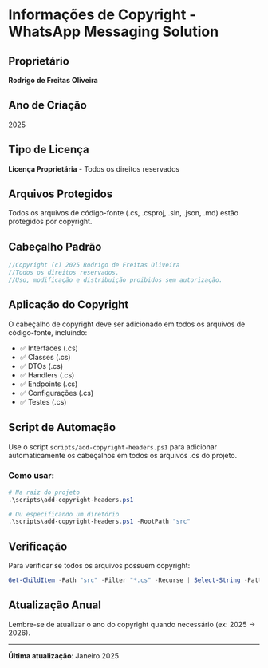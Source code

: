 # Informações de Copyright - WhatsApp Messaging Solution

## Proprietário
**Rodrigo de Freitas Oliveira**

## Ano de Criação
2025

## Tipo de Licença
**Licença Proprietária** - Todos os direitos reservados

## Arquivos Protegidos
Todos os arquivos de código-fonte (.cs, .csproj, .sln, .json, .md) estão protegidos por copyright.

## Cabeçalho Padrão
```csharp
//Copyright (c) 2025 Rodrigo de Freitas Oliveira
//Todos os direitos reservados.
//Uso, modificação e distribuição proibidos sem autorização.
```

## Aplicação do Copyright
O cabeçalho de copyright deve ser adicionado em todos os arquivos de código-fonte, incluindo:

- ✅ Interfaces (.cs)
- ✅ Classes (.cs)
- ✅ DTOs (.cs)
- ✅ Handlers (.cs)
- ✅ Endpoints (.cs)
- ✅ Configurações (.cs)
- ✅ Testes (.cs)

## Script de Automação
Use o script `scripts/add-copyright-headers.ps1` para adicionar automaticamente os cabeçalhos em todos os arquivos .cs do projeto.

### Como usar:
```powershell
# Na raiz do projeto
.\scripts\add-copyright-headers.ps1

# Ou especificando um diretório
.\scripts\add-copyright-headers.ps1 -RootPath "src"
```

## Verificação
Para verificar se todos os arquivos possuem copyright:
```powershell
Get-ChildItem -Path "src" -Filter "*.cs" -Recurse | Select-String -Pattern "Copyright \(c\) 2025" | Measure-Object
```

## Atualização Anual
Lembre-se de atualizar o ano do copyright quando necessário (ex: 2025 → 2026).

---

**Última atualização**: Janeiro 2025
